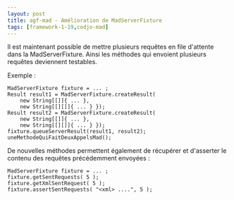 ```yaml
---
layout: post
title: agf-mad - Amélioration de MadServerFixture
tags: [framework-1-19,codjo-mad]
---
```

Il est maintenant possible de mettre plusieurs requêtes en file d'attente dans la MadServerFixture. Ainsi les méthodes qui envoient plusieurs requêtes deviennent testables.

Exemple :
```
MadServerFixture fixture = ... ;
Result result1 = MadServerFixture.createResult(
    new String[[]]{ ... },
    new String[[][]]{ ... } });
Result result2 = MadServerFixture.createResult(
    new String[[]]{ ... },
    new String[[][]]{ ... } });
fixture.queueServerResult(result1, result2);
uneMethodeQuiFaitDeuxAppelsMad();
```

De nouvelles méthodes permettent également de récupérer et d'asserter le contenu des requêtes précédemment envoyées :
```
MadServerFixture fixture = ... ;
fixture.getSentRequests( 5 );
fixture.getXmlSentRequest( 5 );
fixture.assertSentRequests( "<xml> ....", 5 );
```